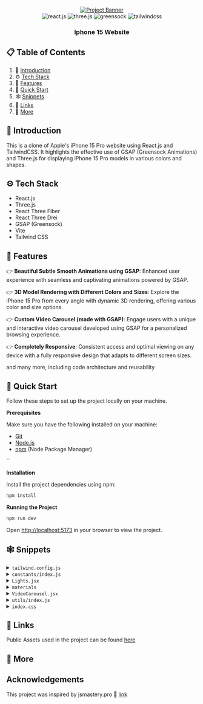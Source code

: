 <div align="center">
  <br />
    <a href="https://youtu.be/kRQbRAJ4-Fs" target="_blank">
      <img src="https://i.postimg.cc/37PnQw8n/Image-from.png" alt="Project Banner">
    </a>
  <br />

  <div>
    <img src="https://img.shields.io/badge/-React_JS-black?style=for-the-badge&logoColor=white&logo=react&color=61DAFB" alt="react.js" />
    <img src="https://img.shields.io/badge/-Three_JS-black?style=for-the-badge&logoColor=white&logo=threedotjs&color=000000" alt="three.js" />
    <img src="https://img.shields.io/badge/-GSAP-black?style=for-the-badge&logoColor=white&logo=greensock&color=88CE02" alt="greensock" />
    <img src="https://img.shields.io/badge/-Tailwind_CSS-black?style=for-the-badge&logoColor=white&logo=tailwindcss&color=06B6D4" alt="tailwindcss" />
  </div>

  <h3 align="center">Iphone 15 Website</h3>

</div>

## 📋 <a name="table">Table of Contents</a>

1. 🤖 [Introduction](#introduction)
2. ⚙️ [Tech Stack](#tech-stack)
3. 🔋 [Features](#features)
4. 🤸 [Quick Start](#quick-start)
5. 🕸️ [Snippets](#snippets)
6. 🔗 [Links](#links)
7. 🚀 [More](#more)

## <a name="introduction">🤖 Introduction</a>

This is a clone of Apple's iPhone 15 Pro website using React.js and TailwindCSS. It highlights the effective use of GSAP (Greensock Animations) and Three.js for displaying iPhone 15 Pro models in various colors and shapes.

## <a name="tech-stack">⚙️ Tech Stack</a>

- React.js
- Three.js
- React Three Fiber
- React Three Drei
- GSAP (Greensock)
- Vite
- Tailwind CSS

## <a name="features">🔋 Features</a>

👉 **Beautiful Subtle Smooth Animations using GSAP**: Enhanced user experience with seamless and captivating animations powered by GSAP.

👉 **3D Model Rendering with Different Colors and Sizes**: Explore the iPhone 15 Pro from every angle with dynamic 3D rendering, offering various color and size options.

👉 **Custom Video Carousel (made with GSAP)**: Engage users with a unique and interactive video carousel developed using GSAP for a personalized browsing experience.

👉 **Completely Responsive**: Consistent access and optimal viewing on any device with a fully responsive design that adapts to different screen sizes.

and many more, including code architecture and reusability

## <a name="quick-start">🤸 Quick Start</a>

Follow these steps to set up the project locally on your machine.

**Prerequisites**

Make sure you have the following installed on your machine:

- [Git](https://git-scm.com/)
- [Node.js](https://nodejs.org/en)
- [npm](https://www.npmjs.com/) (Node Package Manager)

``

**Installation**

Install the project dependencies using npm:

```bash
npm install
```

**Running the Project**

```bash
npm run dev
```

Open [http://localhost:5173](http://localhost:5173) in your browser to view the project.

## <a name="snippets">🕸️ Snippets</a>

<details>
<summary><code>tailwind.config.js</code></summary>

```javascript
/** @type {import('tailwindcss').Config} */
export default {
  content: ['./index.html', './src/**/*.{js,ts,jsx,tsx}'],
  theme: {
    extend: {
      colors: {
        blue: '#2997FF',
        gray: {
          DEFAULT: '#86868b',
          100: '#94928d',
          200: '#afafaf',
          300: '#42424570',
        },
        zinc: '#101010',
      },
    },
  },
  plugins: [],
}
```

</details>

<details>
<summary><code>constants/index.js</code></summary>

```javascript
import {
  blackImg,
  blueImg,
  highlightFirstVideo,
  highlightFourthVideo,
  highlightSecondVideo,
  highlightThirdVideo,
  whiteImg,
  yellowImg,
} from '../utils'

export const navLists = ['Store', 'Mac', 'iPhone', 'Support']

export const hightlightsSlides = [
  {
    id: 1,
    textLists: [
      'Enter A17 Pro.',
      'Game‑changing chip.',
      'Groundbreaking performance.',
    ],
    video: highlightFirstVideo,
    videoDuration: 4,
  },
  {
    id: 2,
    textLists: ['Titanium.', 'So strong. So light. So Pro.'],
    video: highlightSecondVideo,
    videoDuration: 5,
  },
  {
    id: 3,
    textLists: [
      'iPhone 15 Pro Max has the',
      'longest optical zoom in',
      'iPhone ever. Far out.',
    ],
    video: highlightThirdVideo,
    videoDuration: 2,
  },
  {
    id: 4,
    textLists: ['All-new Action button.', 'What will yours do?.'],
    video: highlightFourthVideo,
    videoDuration: 3.63,
  },
]

export const models = [
  {
    id: 1,
    title: 'iPhone 15 Pro in Natural Titanium',
    color: ['#8F8A81', '#ffe7b9', '#6f6c64'],
    img: yellowImg,
  },
  {
    id: 2,
    title: 'iPhone 15 Pro in Blue Titanium',
    color: ['#53596E', '#6395ff', '#21242e'],
    img: blueImg,
  },
  {
    id: 3,
    title: 'iPhone 15 Pro in White Titanium',
    color: ['#C9C8C2', '#ffffff', '#C9C8C2'],
    img: whiteImg,
  },
  {
    id: 4,
    title: 'iPhone 15 Pro in Black Titanium',
    color: ['#454749', '#3b3b3b', '#181819'],
    img: blackImg,
  },
]

export const sizes = [
  { label: '6.1"', value: 'small' },
  { label: '6.7"', value: 'large' },
]

export const footerLinks = [
  'Privacy Policy',
  'Terms of Use',
  'Sales Policy',
  'Legal',
  'Site Map',
]
```

</details>

<details>
<summary><code>Lights.jsx</code></summary>

```javascript
import { Environment, Lightformer } from '@react-three/drei'

const Lights = () => {
  return (
    // group different lights and lightformers. We can use group to organize lights, cameras, meshes, and other objects in the scene.
    <group name="lights">
      {/**
       * @description Environment is used to create a background environment for the scene
       * https://github.com/pmndrs/drei?tab=readme-ov-file#environment
       */}
      <Environment resolution={256}>
        <group>
          {/**
           * @description Lightformer used to create custom lights with various shapes and properties in a 3D scene.
           * https://github.com/pmndrs/drei?tab=readme-ov-file#lightformer
           */}
          <Lightformer
            form="rect"
            intensity={10}
            position={[-1, 0, -10]}
            scale={10}
            color={'#495057'}
          />
          <Lightformer
            form="rect"
            intensity={10}
            position={[-10, 2, 1]}
            scale={10}
            rotation-y={Math.PI / 2}
          />
          <Lightformer
            form="rect"
            intensity={10}
            position={[10, 0, 1]}
            scale={10}
            rotation-y={Math.PI / 2}
          />
        </group>
      </Environment>

      {/**
       * @description spotLight is used to create a light source positioned at a specific point
       * in the scene that emits light in a specific direction.
       * https://threejs.org/docs/#api/en/lights/SpotLight
       */}
      <spotLight
        position={[-2, 10, 5]}
        angle={0.15}
        penumbra={1} // the penumbra is the soft edge of a shadow cast by a point light
        decay={0} // the amount the light dims as it moves away from the source
        intensity={Math.PI * 0.2} // the light intensity
        color={'#f8f9fa'}
      />
      <spotLight
        position={[0, -25, 10]}
        angle={0.15}
        penumbra={1}
        decay={0}
        intensity={Math.PI * 0.2}
        color={'#f8f9fa'}
      />
      <spotLight
        position={[0, 15, 5]}
        angle={0.15}
        penumbra={1}
        decay={0.1}
        intensity={Math.PI * 3}
      />
    </group>
  )
}

export default Lights
```

</details>

<details>
<summary><code>materials</code></summary>

```javascript
useEffect(() => {
  Object.entries(materials).map((material) => {
    // these are the material names that can't be changed color
    if (
      material[0] !== 'zFdeDaGNRwzccye' &&
      material[0] !== 'ujsvqBWRMnqdwPx' &&
      material[0] !== 'hUlRcbieVuIiOXG' &&
      material[0] !== 'jlzuBkUzuJqgiAK' &&
      material[0] !== 'xNrofRCqOXXHVZt'
    ) {
      material[1].color = new THREE.Color(props.item.color[0])
    }
    material[1].needsUpdate = true
  })
}, [materials, props.item])
```

</details>

<details>
<summary><code>VideoCarousel.jsx</code></summary>

```javascript
import gsap from 'gsap'
import { useGSAP } from '@gsap/react'
import { ScrollTrigger } from 'gsap/all'
gsap.registerPlugin(ScrollTrigger)
import { useEffect, useRef, useState } from 'react'

import { hightlightsSlides } from '../constants'
import { pauseImg, playImg, replayImg } from '../utils'

const VideoCarousel = () => {
  const videoRef = useRef([])
  const videoSpanRef = useRef([])
  const videoDivRef = useRef([])

  // video and indicator
  const [video, setVideo] = useState({
    isEnd: false,
    startPlay: false,
    videoId: 0,
    isLastVideo: false,
    isPlaying: false,
  })

  const [loadedData, setLoadedData] = useState([])
  const { isEnd, isLastVideo, startPlay, videoId, isPlaying } = video

  useGSAP(() => {
    // slider animation to move the video out of the screen and bring the next video in
    gsap.to('#slider', {
      transform: `translateX(${-100 * videoId}%)`,
      duration: 2,
      ease: 'power2.inOut', // show visualizer https://gsap.com/docs/v3/Eases
    })

    // video animation to play the video when it is in the view
    gsap.to('#video', {
      scrollTrigger: {
        trigger: '#video',
        toggleActions: 'restart none none none',
      },
      onComplete: () => {
        setVideo((pre) => ({
          ...pre,
          startPlay: true,
          isPlaying: true,
        }))
      },
    })
  }, [isEnd, videoId])

  useEffect(() => {
    let currentProgress = 0
    let span = videoSpanRef.current

    if (span[videoId]) {
      // animation to move the indicator
      let anim = gsap.to(span[videoId], {
        onUpdate: () => {
          // get the progress of the video
          const progress = Math.ceil(anim.progress() * 100)

          if (progress != currentProgress) {
            currentProgress = progress

            // set the width of the progress bar
            gsap.to(videoDivRef.current[videoId], {
              width:
                window.innerWidth < 760
                  ? '10vw' // mobile
                  : window.innerWidth < 1200
                  ? '10vw' // tablet
                  : '4vw', // laptop
            })

            // set the background color of the progress bar
            gsap.to(span[videoId], {
              width: `${currentProgress}%`,
              backgroundColor: 'white',
            })
          }
        },

        // when the video is ended, replace the progress bar with the indicator and change the background color
        onComplete: () => {
          if (isPlaying) {
            gsap.to(videoDivRef.current[videoId], {
              width: '12px',
            })
            gsap.to(span[videoId], {
              backgroundColor: '#afafaf',
            })
          }
        },
      })

      if (videoId == 0) {
        anim.restart()
      }

      // update the progress bar
      const animUpdate = () => {
        anim.progress(
          videoRef.current[videoId].currentTime /
            hightlightsSlides[videoId].videoDuration
        )
      }

      if (isPlaying) {
        // ticker to update the progress bar
        gsap.ticker.add(animUpdate)
      } else {
        // remove the ticker when the video is paused (progress bar is stopped)
        gsap.ticker.remove(animUpdate)
      }
    }
  }, [videoId, startPlay])

  useEffect(() => {
    if (loadedData.length > 3) {
      if (!isPlaying) {
        videoRef.current[videoId].pause()
      } else {
        startPlay && videoRef.current[videoId].play()
      }
    }
  }, [startPlay, videoId, isPlaying, loadedData])

  // vd id is the id for every video until id becomes number 3
  const handleProcess = (type, i) => {
    switch (type) {
      case 'video-end':
        setVideo((pre) => ({ ...pre, isEnd: true, videoId: i + 1 }))
        break

      case 'video-last':
        setVideo((pre) => ({ ...pre, isLastVideo: true }))
        break

      case 'video-reset':
        setVideo((pre) => ({ ...pre, videoId: 0, isLastVideo: false }))
        break

      case 'pause':
        setVideo((pre) => ({ ...pre, isPlaying: !pre.isPlaying }))
        break

      case 'play':
        setVideo((pre) => ({ ...pre, isPlaying: !pre.isPlaying }))
        break

      default:
        return video
    }
  }

  const handleLoadedMetaData = (i, e) => setLoadedData((pre) => [...pre, e])

  return (
    <>
      <div className="flex items-center">
        {hightlightsSlides.map((list, i) => (
          <div key={list.id} id="slider" className="sm:pr-20 pr-10">
            <div className="video-carousel_container">
              <div className="w-full h-full flex-center rounded-3xl overflow-hidden bg-black">
                <video
                  id="video"
                  playsInline={true}
                  className={`${
                    list.id === 2 && 'translate-x-44'
                  } pointer-events-none`}
                  preload="auto"
                  muted
                  ref={(el) => (videoRef.current[i] = el)}
                  onEnded={() =>
                    i !== 3
                      ? handleProcess('video-end', i)
                      : handleProcess('video-last')
                  }
                  onPlay={() =>
                    setVideo((pre) => ({ ...pre, isPlaying: true }))
                  }
                  onLoadedMetadata={(e) => handleLoadedMetaData(i, e)}
                >
                  <source src={list.video} type="video/mp4" />
                </video>
              </div>

              <div className="absolute top-12 left-[5%] z-10">
                {list.textLists.map((text, i) => (
                  <p key={i} className="md:text-2xl text-xl font-medium">
                    {text}
                  </p>
                ))}
              </div>
            </div>
          </div>
        ))}
      </div>

      <div className="relative flex-center mt-10">
        <div className="flex-center py-5 px-7 bg-gray-300 backdrop-blur rounded-full">
          {videoRef.current.map((_, i) => (
            <span
              key={i}
              className="mx-2 w-3 h-3 bg-gray-200 rounded-full relative cursor-pointer"
              ref={(el) => (videoDivRef.current[i] = el)}
            >
              <span
                className="absolute h-full w-full rounded-full"
                ref={(el) => (videoSpanRef.current[i] = el)}
              />
            </span>
          ))}
        </div>

        <button className="control-btn">
          <img
            src={isLastVideo ? replayImg : !isPlaying ? playImg : pauseImg}
            alt={isLastVideo ? 'replay' : !isPlaying ? 'play' : 'pause'}
            onClick={
              isLastVideo
                ? () => handleProcess('video-reset')
                : !isPlaying
                ? () => handleProcess('play')
                : () => handleProcess('pause')
            }
          />
        </button>
      </div>
    </>
  )
}

export default VideoCarousel
```

</details>

<details>
<summary><code>utils/index.js</code></summary>

```javascript
import hero from '/assets/images/hero.jpeg'

export const heroImg = hero

import hmv from '/assets/videos/hero.mp4'
import smallmv from '/assets/videos/smallHero.mp4'
import highlightFirstmv from '/assets/videos/highlight-first.mp4'
import highlightSectmv from '/assets/videos/hightlight-third.mp4'
import highlightThirdmv from '/assets/videos/hightlight-sec.mp4'
import highlightFourthmv from '/assets/videos/hightlight-fourth.mp4'
import exploremv from '/assets/videos/explore.mp4'
import framemv from '/assets/videos/frame.mp4'

import apple from '/assets/images/apple.svg'
import search from '/assets/images/search.svg'
import bag from '/assets/images/bag.svg'
import watch from '/assets/images/watch.svg'
import right from '/assets/images/right.svg'
import replay from '/assets/images/replay.svg'
import play from '/assets/images/play.svg'
import pause from '/assets/images/pause.svg'

import yellow from '/assets/images/yellow.jpg'
import blue from '/assets/images/blue.jpg'
import white from '/assets/images/white.jpg'
import black from '/assets/images/black.jpg'
import explore1 from '/assets/images/explore1.jpg'
import explore2 from '/assets/images/explore2.jpg'
import chip from '/assets/images/chip.jpeg'
import frame from '/assets/images/frame.png'

export const heroVideo = hmv
export const smallHeroVideo = smallmv
export const highlightFirstVideo = highlightFirstmv
export const highlightSecondVideo = highlightSectmv
export const highlightThirdVideo = highlightThirdmv
export const highlightFourthVideo = highlightFourthmv
export const exploreVideo = exploremv
export const frameVideo = framemv

export const appleImg = apple
export const searchImg = search
export const bagImg = bag
export const watchImg = watch
export const rightImg = right
export const replayImg = replay
export const playImg = play
export const pauseImg = pause

export const yellowImg = yellow
export const blueImg = blue
export const whiteImg = white
export const blackImg = black
export const explore1Img = explore1
export const explore2Img = explore2
export const chipImg = chip
export const frameImg = frame
```

</details>

<details>
<summary><code>index.css</code></summary>

```css
@tailwind base;
@tailwind components;
@tailwind utilities;

* {
  margin: 0;
  padding: 0;
  box-sizing: border-box;
}

body {
  color: white;
  width: 100dvw;
  overflow-x: hidden;
  height: 100%;
  background: #000;
  border-color: #3b3b3b;
  user-select: none;
}

canvas {
  touch-action: none;
}

.scrim-max-width {
  margin-inline-start: auto;
  margin-inline-end: auto;
  position: relative;
  max-width: 1120px;
}

@layer utilities {
  .flex-center {
    @apply flex items-center justify-center;
  }

  .nav-height {
    @apply h-[calc(100vh-60px)];
  }

  .btn {
    @apply px-5 py-2 rounded-3xl bg-blue my-5 hover:bg-transparent border border-transparent hover:border hover:text-blue hover:border-blue;
  }

  .color-container {
    @apply flex items-center justify-center px-4 py-4 rounded-full bg-gray-300 backdrop-blur;
  }

  .size-btn-container {
    @apply flex items-center justify-center p-1 rounded-full bg-gray-300 backdrop-blur ml-3 gap-1;
  }

  .size-btn {
    @apply w-10 h-10 text-sm flex justify-center items-center bg-white text-black rounded-full transition-all;
  }

  .common-padding {
    @apply sm:py-32 py-20 sm:px-10 px-5;
  }

  .section-heading {
    @apply text-gray lg:text-6xl md:text-5xl text-3xl lg:mb-0 mb-5 font-medium opacity-0 translate-y-20;
  }

  .feature-text {
    @apply text-gray max-w-md text-lg md:text-xl font-semibold opacity-0 translate-y-[100px];
  }

  .feature-text-container {
    @apply w-full flex-center flex-col md:flex-row mt-10 md:mt-16 gap-5;
  }

  .feature-video {
    @apply w-full h-full object-cover object-center scale-150 opacity-0;
  }

  .feature-video-container {
    @apply w-full flex flex-col md:flex-row gap-5 items-center;
  }

  .link {
    @apply text-blue hover:underline cursor-pointer flex items-center text-xl opacity-0 translate-y-20;
  }

  .control-btn {
    @apply ml-4 p-4 rounded-full bg-gray-300 backdrop-blur flex-center;
  }

  .hero-title {
    @apply text-center font-semibold text-3xl text-gray-100 opacity-0 max-md:mb-10;
  }

  .hiw-title {
    @apply text-4xl md:text-7xl font-semibold text-center;
  }

  .hiw-subtitle {
    @apply text-gray font-semibold text-xl md:text-2xl py-10 text-center;
  }

  .hiw-video {
    @apply absolute w-[95%] h-[90%] rounded-[56px] overflow-hidden;
  }

  .hiw-text-container {
    @apply flex md:flex-row flex-col justify-between items-start gap-24;
  }

  .hiw-text {
    @apply text-gray text-xl font-normal md:font-semibold;
  }

  .hiw-bigtext {
    @apply text-white text-3xl md:text-5xl font-normal md:font-semibold my-2;
  }

  .video-carousel_container {
    @apply relative sm:w-[70vw] w-[88vw] md:h-[70vh] sm:h-[50vh] h-[35vh];
  }

  .g_fadeIn {
    @apply opacity-0 translate-y-[100px];
  }
}
```

</details>

## <a name="links">🔗 Links</a>

Public Assets used in the project can be found [here](https://drive.google.com/file/d/1syHiNxSIGXVApaIozdrLXM2x5dPhvaJL/view?usp=sharing)

## <a name="more">🚀 More</a>

## Acknowledgements

This project was inspired by jsmastery.pro 🔗 [link](https://git-scm.com/) 

#
